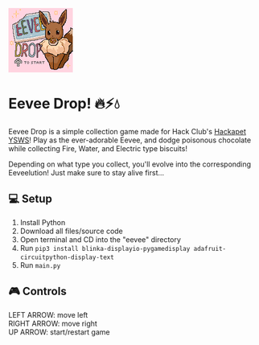 
![readme picture](sprites/eevee.png)
# Eevee Drop! 🔥⚡💧
Eevee Drop is a simple collection game made for Hack Club's [Hackapet YSWS](https://hackapet.hackclub.dev/)! Play as the ever-adorable Eevee, and dodge poisonous chocolate while collecting Fire, Water, and Electric type biscuits! 

Depending on what type you collect, you'll evolve into the corresponding Eeveelution! Just make sure to stay alive first...

## 💻 Setup
1. Install Python
2. Download all files/source code
3. Open terminal and CD into the "eevee" directory
4. Run `pip3 install blinka-displayio-pygamedisplay adafruit-circuitpython-display-text`
5. Run `main.py`


## 🎮 Controls
LEFT ARROW: move left  
RIGHT ARROW: move right  
UP ARROW: start/restart game